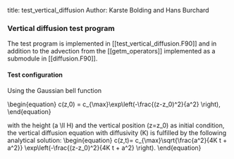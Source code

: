 title: test_vertical_diffusion
Author: Karste Bolding and Hans Burchard

### Vertical diffusion test program

The test program is implemented in [[test_vertical_diffusion.F90]] and in addition to the advection from the [[getm_operators]] implemented as a submodule in [[diffusion.F90]].

#### Test configuration


Using the Gaussian bell function

\begin{equation}
c(z,0) = c_{\max}\exp\left(-\frac{(z-z_0)^2}{a^2}  \right),
\end{equation}

with the height \(a \ll H\) and the vertical position \(z=z_0\) as initial condition, the vertical diffusion equation with diffusivity \(K\) is fulfilled by the following analytical solution:
\begin{equation}
c(z,t)= c_{\max}\sqrt{\frac{a^2}{4K t + a^2}}
\exp\left(-\frac{(z-z_0)^2}{4K t + a^2}  \right).
\end{equation}

